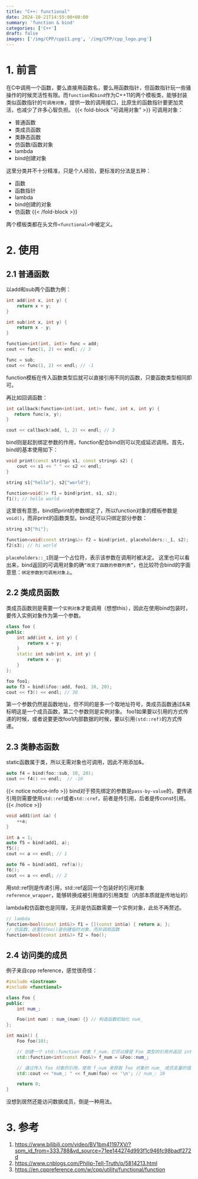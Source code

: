 ```yaml
---
title: "C++: functional"
date: 2024-10-21T14:55:00+08:00
summary: 'function & bind'
categories: ['C++']
draft: false
images: ['/img/CPP/cpp11.png', '/img/CPP/cpp_logo.png']
---
```

# 1. 前言
在C中调用一个函数，要么直接用函数名，要么用函数指针，但函数指针玩一些骚操作的时候灵活性有限。而`function`和`bind`作为C++11的两个模板类，能够封装类似函数指针的`可调用对象`，提供一致的调用接口，比原生的函数指针要更加灵活，也减少了许多心智负担。
{{< fold-block "可调用对象" >}}
可调用对象：
* 普通函数
* 类成员函数
* 类静态函数
* 仿函数/函数对象
* lambda
* bind创建对象

这里分类并不十分精准，只是个人经验，更标准的分法是五种：
* 函数
* 函数指针
* lambda
* bind创建的对象
* 仿函数
{{< /fold-block >}}

两个模板类都在头文件`<functional>`中被定义。

# 2. 使用
## 2.1 普通函数
以add和sub两个函数为例：
```c++
int add(int x, int y) {
    return x + y;
}

int sub(int x, int y) {
    return x - y;
}

function<int(int, int)> func = add;
cout << func(1, 2) << endl; // 3

func = sub;
cout << func(1, 2) << endl; // -1
``` 

function模板在传入函数类型后就可以直接引用不同的函数，只要函数类型相同即可。

再比如回调函数：
```c++
int callback(function<int(int, int)> func, int x, int y) {
   return func(x, y);
}

cout << callback(add, 1, 2) << endl; // 3
```
bind则是起到绑定参数的作用，function配合bind则可以完成延迟调用。首先，bind的基本使用如下：
```c++
void print(const string& s1, const string& s2) {
    cout << s1 << " " << s2 << endl;
}

string s1{"hello"}, s2{"world"};

function<void()> f1 = bind(print, s1, s2);
f1(); // hello world
```
这里很有意思，bind把print的参数绑定了，所以function对象的模板参数是`void()`，而非print的函数类型。bind还可以只绑定部分参数：
```c++
string s3{"hi"};

function<void(const string&)> f2 = bind(print, placeholders::_1, s2);
f2(s3); // hi world
```
`placeholders::_1`则是一个占位符，表示该参数在调用时被决定。
这里也可以看出来，bind返回的可调用对象的确`“改变了函数的参数列表”`，也比较符合bind的字面意思：`绑定参数到可调用对象上`。

## 2.2 类成员函数
类成员函数则是需要一个`实例对象`才能调用（想想this），因此在使用bind包装时，要传入实例对象作为第一个参数。
```c++
class foo {
public:
    int add(int x, int y) {
        return x + y;
    }
    static int sub(int x, int y) {
        return x - y;
    }
};

foo foo1;
auto f3 = bind(&foo::add, foo1, 10, 20);
cout << f3() << endl; // 30
```
第一个参数仍然是函数地址，但不同的是多一个取地址符号，类成员函数通过&来标明这是一个成员函数，第二个参数则是实例对象。
foo1如果要以引用的方式传递的时候，或者说要更改foo1内部数据的时候，要以引用`(std::ref)`的方式传递。


## 2.3 类静态函数
static函数属于类，所以无需对象也可调用，因此不用添加&。
```c++
auto f4 = bind(foo::sub, 10, 20);
cout << f4() << endl;  // -10
```
{{< notice notice-info >}}
bind对于预先绑定的参数是`pass-by-value`的，要传递引用则需要使用`std::ref`或者`std::cref`，前者是传引用，后者是传const引用。
{{< /notice >}}

```c++
void add1(int &a) {
    ++a;
}

int a = 1;
auto f5 = bind(add1, a);
f5();
cout << a << endl; // 1

auto f6 = bind(add1, ref(a));
f6();
cout << a << endl; // 2
```
用std::ref则是传递引用，std::ref返回一个包装好的引用对象`reference_wrapper`，能够转换成被引用值的引用类型（内部本质就是传地址的）

lambda和仿函数也是同理，无非是仿函数需要一个实例对象，此处不再赘述。
```c++
// lambda
function<bool(const int&)> f1 = [](const int&a) { return a; };
// 仿函数，这里的foo()是创建临时对象，而非调用函数
function<bool(const int&)> f2 = foo();
```
## 2.4 访问类的成员
例子来自cpp reference，感觉很奇怪：
```c++
#include <iostream>
#include <functional>

class Foo {
public:
    int num_;

    Foo(int num) : num_(num) {} // 构造函数初始化 num_
};

int main() {
    Foo foo(10);

    // 创建一个 std::function 对象 f_num，它可以接受 Foo 类型的引用并返回 int 类型的值
    std::function<int(const Foo&)> f_num = &Foo::num_;

    // 通过传入 foo 对象的引用，使用 f_num 来获取 foo 对象的 num_ 成员变量的值
    std::cout << "num_: " << f_num(foo) << '\n'; // num_: 10

    return 0;
}

```
没想到居然还能访问数据成员，倒是一种用法。
# 3. 参考
1. https://www.bilibili.com/video/BV1bm41197XV/?spm_id_from=333.788&vd_source=71ee144274d993f1c946fc98badf272d
1. https://www.cnblogs.com/Philip-Tell-Truth/p/5814213.html
1. https://en.cppreference.com/w/cpp/utility/functional/function